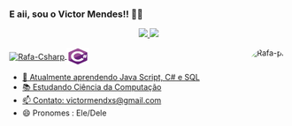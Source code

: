 ### E aii, sou o Victor Mendes!! 🥶🥶
<div align="center">
  <a href="https://github.com/kbanaVitu">
  <img height="180em" src="https://github-readme-stats.vercel.app/api?username=kbanaVitu&show_icons=true&theme=dark&include_all_commits=true&count_private=true"/>
  <img height="180em" src="https://github-readme-stats.vercel.app/api/top-langs/?username=kbanaVitu&layout=compact&langs_count=7&theme=dark"/>
</div>
<div style="display: inline_block"><br>
  <img align="center" alt="Rafa-Csharp" height="30" width="40" src="https://cdn.jsdelivr.net/gh/devicons/devicon/icons/java/java-original.svg">
  <img align="center" alt="Rafa-Csharp" height="30" width="40" src="https://raw.githubusercontent.com/devicons/devicon/master/icons/csharp/csharp-original.svg">
  <img align="right" alt="Rafa-pic" height="150" style="border-radius:50px;" src="[https://media.discordapp.net/attachments/639956127056134178/890373478988013628/Publicacoes_Instagram_1_1.png?width=676&height=676](https://www.instagram.com/p/CEPWeYKjbpC/?utm_source=ig_web_copy_link)">
</div>

- 🌱 Atualmente aprendendo Java Script, C# e SQL
- 📚 Estudando Ciência da Computação
- 📫 Contato: victormendxs@gmail.com
- 😄 Pronomes : Ele/Dele

